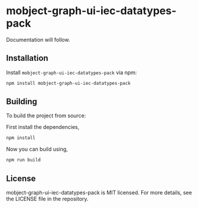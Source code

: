 # mobject-graph-ui-iec-datatypes-pack

Documentation will follow.

## Installation

Install `mobject-graph-ui-iec-datatypes-pack` via npm:

```bash
npm install mobject-graph-ui-iec-datatypes-pack
```

## Building

To build the project from source:

First install the dependencies,

```bash
npm install
```

Now you can build using,

```bash
npm run build
```

## License

mobject-graph-ui-iec-datatypes-pack is MIT licensed. For more details, see the LICENSE file in the repository.

